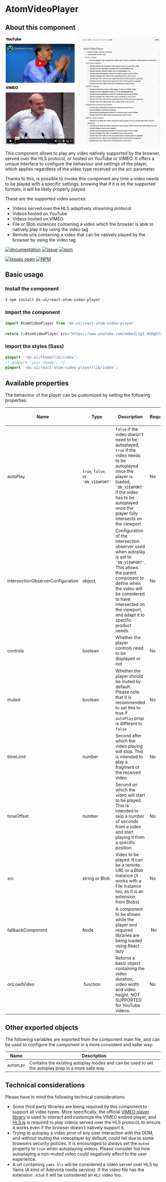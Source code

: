 # AtomVideoPlayer

## About this component

![Preview of the videoplayer demo](./assets/preview.jpg)

This component allows to play any video natively supported by the browser, served over the HLS protocol, or hosted on YouTube or VIMEO.
It offers a unique interface to configure the behaviour and settings of the player, which applies regardless of the video type received on the src parameter.

Thanks to this, is possible to invoke this component any time a video needs to be played with a specific settings, knowing that if it is on the supported formats, it will be likely properly played.

These are the supported video sources:

* Videos served over the HLS adaptively streaming protocol
* Videos hosted on YouTube
* Videos hosted on VIMEO
* File or Blob instances containing a video which the browser is able to natively play it by using the video tag
* Remote urls containing a video that can be natively played by the browser by using the video tag

[![documentation](https://img.shields.io/badge/read%20the%20doc-black?logo=readthedocs)](https://sui-components.vercel.app/workbench/atom/videoPlayer/)
[![issue](https://img.shields.io/badge/report%20a%20bug-black?logo=openbugbounty&logoColor=red)](https://github.com/SUI-Components/sui-components/issues/new?&projects=4&template=bug-report.yml&assignees=&template=report-a-bug.yml&title=🪲+&labels=bug,component,atom,videoPlayer)
[![npm](https://img.shields.io/npm/dt/%40s-ui/react-atom-video-player?logo=npm&labelColor=black)](https://www.npmjs.com/package/@s-ui/react-atom-video-player)

[![Issues open](https://img.shields.io/github/issues-search/SUI-Components/sui-components?query=is%3Aopen%20label%3Acomponent%20label%3AvideoPlayer&logo=openbugbounty&logoColor=red&label=issues%20open&color=red)](https://github.com/SUI-Components/sui-components/issues?q=is%3Aopen+label%3Acomponent+label%3AvideoPlayer)
[![NPM](https://img.shields.io/npm/l/%40s-ui%2Freact-atom-validation-text)](https://github.com/SUI-Components/sui-components/blob/main/components/atom/videoPlayer/LICENSE.md)

## Basic usage

### Install the component

```sh
$ npm install @s-ui/react-atom-video-player
```

### Import the component

```js
import AtomVideoPlayer from '@s-ui/react-atom-video-player'

return (<AtomVideoPlayer src="https://www.youtube.com/embed/1gI_HGDgG7c" />)
```

### Import the styles (Sass)

```css
@import '~@s-ui/theme/lib/index';
/* @import 'your theme'; */
@import '~@s-ui/react-atom-video-player/lib/index';
```

## Available properties

The behaviour of the player can be customized by setting the following properties:

| Name | Type | Description | Required? | Default value if not provided |
| --- | --- | --- | --- | --- |
| autoPlay | `true`, `false`, or `'ON_VIEWPORT'` | `false` if the video doesn't need to be autoplayed, `true` if the video needs to be autoplayed once the player is loaded, `'ON_VIEWPORT'` if the video has to be autoplayed once the player fully intersects on the viewport | No | `false` |
| intersectionObserverConfiguration | object | Configuration of the intersection observer used when autoplay is set to `'ON_VIEWPORT'`. This allows the parent component to define when the video will be considered to have intersected on the viewport, and adapt it to specific product needs. | No | `{root: null, rootMargin: '0% 0% -25% 0%', threshold: 1}` |
| controls | boolean | Whether the player controls need to be displayed or not | No | `true` |
| muted | boolean | Whether the player should be muted by default. Please note that it is recommended to set this to true if `autoPlay` prop is different to `false` | No | `false` |
| timeLimit | number | Second after which the video playing will stop. This is intended to play a fragment of the received video | No | undefined |
| timeOffset | number | Second on which the video will start to be played. This is intended to skip a number of seconds from a video and start playing it from a specific position | No | undefined |
| src | string or Blob | Video to be played. It can be a remote URL or a Blob instance (it works with a File instance too, as it is an extension from Blobs) | No | `''` |
| fallbackComponent | Node | A component to be shown while the player and required libraries are being loaded using React lazy | No | `null` |
| onLoadVideo | function | Returns a basic object containing the video duration, video width and video height. NOT SUPPORTED for YouTube videos. | No | `() => null` |

## Other exported objects

The following variables are exported from the component main file, and can be used to configure the component in a more consistent and safer way:

| Name | Description |
| --- | --- |
| `AUTOPLAY` | Contains the existing autoplay modes and can be used to set the autoplay prop in a more safe way |

## Technical considerations

Please have in mind the following technical considerations:

* Some third party libraries are being required by this component to support all video types. More specifically, the official [VIMEO player library](https://github.com/vimeo/player.js) is used to interact and customize the VIMEO embed player, and [HLS.js](https://github.com/video-dev/hls.js) is required to play videos served over the HLS protocol, to ensure it works even if the browser doesn't natively support it.
* Trying to autoplay a video prior of any user interaction with the DOM, and without muting the videoplayer by default, could fail due to some browsers security policies. It is encouraged to always set the `muted` property to `true` when autoplaying videos. Please consider too how autoplaying a non-muted video could negatively affect to the user experience.
* A url containing `yams-hls` will be considered a video server over HLS by Yams (A kind of Adevinta media service). If the video file has the extension `.m3u8` it will be considered an `HLS` video too.